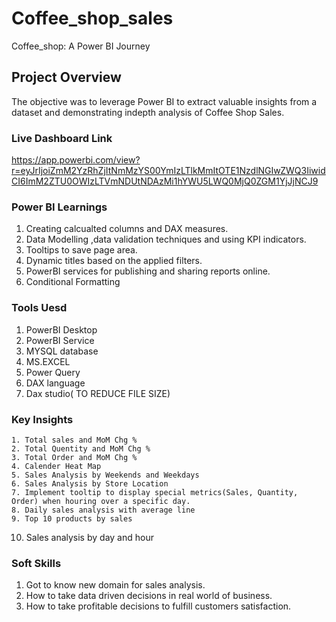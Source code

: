 # Coffee_shop_sales
Coffee_shop: A Power BI Journey

##  Project Overview
The objective was to leverage Power BI to extract valuable insights from a dataset and demonstrating indepth analysis of Coffee Shop Sales.

### Live Dashboard Link 
https://app.powerbi.com/view?r=eyJrIjoiZmM2YzRhZjItNmMzYS00YmIzLTlkMmItOTE1NzdlNGIwZWQ3IiwidCI6ImM2ZTU0OWIzLTVmNDUtNDAzMi1hYWU5LWQ0MjQ0ZGM1YjJjNCJ9

### Power BI Learnings
  1. Creating calcualted columns and DAX measures.
  2. Data Modelling ,data validation techniques and using KPI indicators.
  3. Tooltips to save page area.
  4. Dynamic titles based on the applied filters.
  5. PowerBI services for publishing and sharing reports online.
  6. Conditional Formatting

   ### Tools Uesd
  1. PowerBI Desktop
  2. PowerBI Service
  3. MYSQL database
  4. MS.EXCEL 
  5. Power Query
  6. DAX language
  7. Dax studio( TO REDUCE FILE SIZE)

  ### Key Insights
    1. Total sales and MoM Chg %
    2. Total Quentity and MoM Chg %
    3. Total Order and MoM Chg %
    4. Calender Heat Map
    5. Sales Analysis by Weekends and Weekdays
    6. Sales Analysis by Store Location
    7. Implement tooltip to display special metrics(Sales, Quantity, Order) when houring over a specific day.
    8. Daily sales analysis with average line
    9. Top 10 products by sales
   10. Sales analysis by day and hour

   ### Soft Skills
   1. Got to know new domain for sales analysis.
   2. How to take data driven decisions in real world of business.
   3. How to take profitable decisions to fulfill customers satisfaction.

